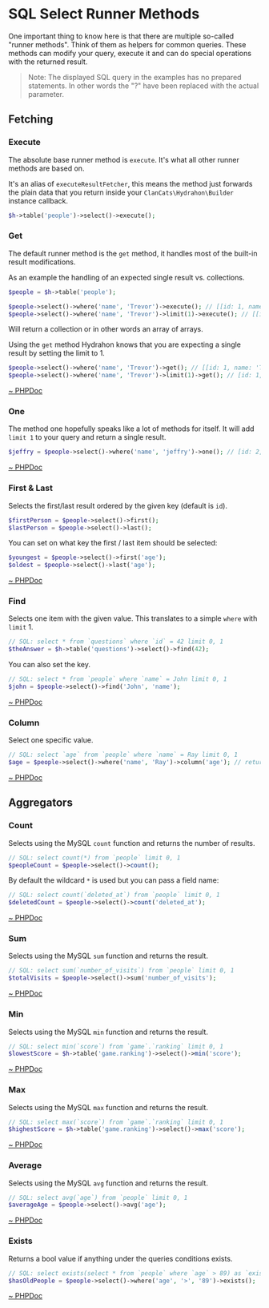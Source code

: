 # SQL Select Runner Methods

One important thing to know here is that there are multiple so-called "runner methods". Think of them as helpers for common queries. These methods can modify your query, execute it and can do special operations with the returned result.

> Note: The displayed SQL query in the examples has no prepared statements. In other words the "?" have been replaced with the actual parameter.

## Fetching 

### Execute 

The absolute base runner method is `execute`. It's what all other runner methods are based on. 

It's an alias of `executeResultFetcher`, this means the method just forwards the plain data that you return inside your `ClanCats\Hydrahon\Builder` instance callback.

```php
$h->table('people')->select()->execute();
```

### Get 

The default runner method is the `get` method, it handles most of the built-in result modifications.

As an example the handling of an expected single result vs. collections.

```php
$people = $h->table('people');

$people->select()->where('name', 'Trevor')->execute(); // [[id: 1, name: 'Trevor']]
$people->select()->where('name', 'Trevor')->limit(1)->execute(); // [[id: 1, name: 'Trevor']]
```

Will return a collection or in other words an array of arrays. 

Using the `get` method Hydrahon knows that you are expecting a single result by setting the limit to 1.

```php
$people->select()->where('name', 'Trevor')->get(); // [[id: 1, name: 'Trevor']]
$people->select()->where('name', 'Trevor')->limit(1)->get(); // [id: 1, name: 'Trevor']
```

[~ PHPDoc](/src/Query/Sql/Select.php#get) 

### One

The method one hopefully speaks like a lot of methods for itself. It will add `limit 1` to your query and return a single result.

```php
$jeffry = $people->select()->where('name', 'jeffry')->one(); // [id: 2, name: 'jeffry']
```

[~ PHPDoc](/src/Query/Sql/Select.php#one) 

### First & Last

Selects the first/last result ordered by the given key (default is `id`).

```php
$firstPerson = $people->select()->first(); 
$lastPerson = $people->select()->last();
```

You can set on what key the first / last item should be selected:

```php
$youngest = $people->select()->first('age');
$oldest = $people->select()->last('age');
```

[~ PHPDoc](/src/Query/Sql/Select.php#first)

### Find 

Selects one item with the given value. This translates to a simple `where` with `limit` 1.

```php
// SQL: select * from `questions` where `id` = 42 limit 0, 1
$theAnswer = $h->table('questions')->select()->find(42);
```

You can also set the key.

```php
// SQL: select * from `people` where `name` = John limit 0, 1
$john = $people->select()->find('John', 'name');
```

[~ PHPDoc](/src/Query/Sql/Select.php#find)

### Column 

Select one specific value. 

```php
// SQL: select `age` from `people` where `name` = Ray limit 0, 1
$age = $people->select()->where('name', 'Ray')->column('age'); // returns 26
```

[~ PHPDoc](/src/Query/Sql/Select.php#column)

## Aggregators

### Count 

Selects using the MySQL `count` function and returns the number of results.

```php
// SQL: select count(*) from `people` limit 0, 1
$peopleCount = $people->select()->count();
```

By default the wildcard `*` is used but you can pass a field name:

```php
// SQL: select count(`deleted_at`) from `people` limit 0, 1
$deletedCount = $people->select()->count('deleted_at');
```

[~ PHPDoc](/src/Query/Sql/Select.php#count)

### Sum 

Selects using the MySQL `sum` function and returns the result.

```php
// SQL: select sum(`number_of_visits`) from `people` limit 0, 1
$totalVisits = $people->select()->sum('number_of_visits');
```

[~ PHPDoc](/src/Query/Sql/Select.php#sum)

### Min 

Selects using the MySQL `min` function and returns the result.

```php
// SQL: select min(`score`) from `game`.`ranking` limit 0, 1
$lowestScore = $h->table('game.ranking')->select()->min('score');
```

[~ PHPDoc](/src/Query/Sql/Select.php#min)

### Max 

Selects using the MySQL `max` function and returns the result.

```php
// SQL: select max(`score`) from `game`.`ranking` limit 0, 1
$highestScore = $h->table('game.ranking')->select()->max('score');
```

[~ PHPDoc](/src/Query/Sql/Select.php#max)

### Average 

Selects using the MySQL `avg` function and returns the result.

```php
// SQL: select avg(`age`) from `people` limit 0, 1
$averageAge = $people->select()->avg('age');
```

[~ PHPDoc](/src/Query/Sql/Select.php#avg)

### Exists 

Returns a bool value if anything under the queries conditions exists.

```php
// SQL: select exists(select * from `people` where `age` > 89) as `exists
$hasOldPeople = $people->select()->where('age', '>', '89')->exists();
```

[~ PHPDoc](/src/Query/Sql/Select.php#exists)


